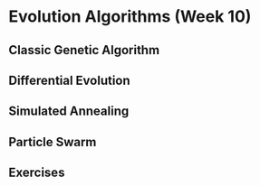 # Evolution Algorithms (Week 10)

## Classic Genetic Algorithm

## Differential Evolution

## Simulated Annealing

## Particle Swarm

## Exercises
